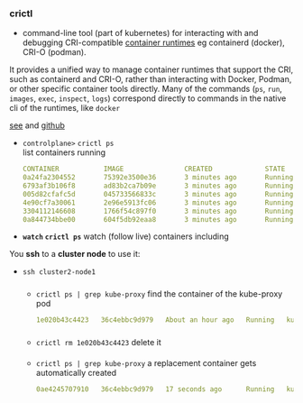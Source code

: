 ### crictl

- command-line tool (part of kubernetes) for interacting with and debugging CRI-compatible [container runtimes](../../../../../cloud/devops/docker/tech/tools.md) eg containerd (docker), CRI-O (podman).

It provides a unified way to manage container runtimes that support the CRI, such as containerd and CRI-O, rather than interacting with Docker, Podman, or other specific container tools directly. Many of the commands (`ps`, `run`, `images`, `exec`, `inspect`, `logs`) correspond directly to commands in the native cli of the runtimes, like `docker`

[see](https://kubernetes.io/docs/tasks/debug/debug-cluster/crictl/) and [github](https://github.com/kubernetes-sigs/cri-tools/blob/master/docs/crictl.md)

 - `controlplane>` `crictl ps`  
 list  containers running 
    ```yaml
    CONTAINER           IMAGE               CREATED             STATE               NAME                      ATTEMPT             POD ID              POD
    0a24fa2304552       75392e3500e36       3 minutes ago       Running             calico-node               1                   a31fce825e5ce       canal-zl4tq
    6793af3b106f8       ad83b2ca7b09e       3 minutes ago       Running             kube-proxy                2                   27608aec2cc82       kube-proxy-2mfwz
    005d82cfafc5d       045733566833c       3 minutes ago       Running             kube-controller-manager   2                   8a677c1d659e0       kube-controller-manager-controlplane
    4e90cf7a30061       2e96e5913fc06       3 minutes ago       Running             etcd                      2                   37408d4267db4       etcd-controlplane
    3304112146608       1766f54c897f0       3 minutes ago       Running             kube-scheduler            2                   1950c7ae39121       kube-scheduler-controlplane
    0a844734bbe00       604f5db92eaa8       3 minutes ago       Running             kube-apiserver            2                   debf8742ffed2       kube-apiserver-controlplane
    ```
   
-  **`watch` `crictl ps`**
    watch (follow live) containers including

You **ssh** to a **cluster node** to use it:


 - `ssh cluster2-node1`

    ###
    - `crictl ps | grep kube-proxy`
        find the container of the kube-proxy pod 

        ```yaml
        1e020b43c4423   36c4ebbc9d979   About an hour ago   Running   kube-proxy     ...
        ```

    ###
    - `crictl rm 1e020b43c4423`
        delete it
       
    ####
    - `crictl ps | grep kube-proxy`
        a replacement container gets automatically created
        ```yaml
        0ae4245707910   36c4ebbc9d979   17 seconds ago      Running   kube-proxy     ...   
        ```

   